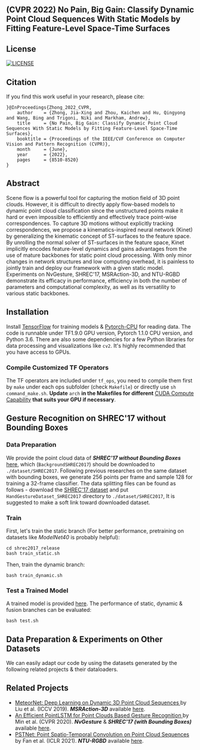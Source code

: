 ## (CVPR 2022) No Pain, Big Gain: Classify Dynamic Point Cloud Sequences With Static Models by Fitting Feature-Level Space-Time Surfaces

## License
[![LICENSE](https://img.shields.io/badge/license-Anti%20996-blue.svg)](https://github.com/996icu/996.ICU/blob/master/LICENSE)

## Citation
If you find this work useful in your research, please cite:
```
}@InProceedings{Zhong_2022_CVPR,
    author    = {Zhong, Jia-Xing and Zhou, Kaichen and Hu, Qingyong and Wang, Bing and Trigoni, Niki and Markham, Andrew},
    title     = {No Pain, Big Gain: Classify Dynamic Point Cloud Sequences With Static Models by Fitting Feature-Level Space-Time Surfaces},
    booktitle = {Proceedings of the IEEE/CVF Conference on Computer Vision and Pattern Recognition (CVPR)},
    month     = {June},
    year      = {2022},
    pages     = {8510-8520}
}
```

## Abstract
Scene flow is a powerful tool for capturing the motion field of 3D point clouds. However, it is difficult to directly apply flow-based models to dynamic point cloud classification since the unstructured points make it hard or even impossible to efficiently and effectively trace point-wise correspondences. To capture 3D motions without explicitly tracking correspondences, we propose a kinematics-inspired neural network (Kinet) by generalizing the kinematic concept of ST-surfaces to the feature space. By unrolling the normal solver of ST-surfaces in the feature space, Kinet implicitly encodes feature-level dynamics and gains advantages from the use of mature backbones for static point cloud processing. With only minor changes in network structures and low computing overhead, it is painless to jointly train and deploy our framework with a given static model. Experiments on NvGesture, SHREC'17, MSRAction-3D, and NTU-RGBD demonstrate its efficacy in performance, efficiency in both the number of parameters and computational complexity, as well as its versatility to various static backbones.

## Installation
Install <a href="https://www.tensorflow.org/install/">TensorFlow</a> for training models & <a href="https://pytorch.org/get-started/previous-versions/">Pytorch-CPU</a> for reading data. The code is runnable under TF1.9.0 GPU version, Pytorch 1.1.0 CPU version, and Python 3.6. There are also some dependencies for a few Python libraries for data processing and visualizations like `cv2`. It's highly recommended that you have access to GPUs.

### Compile Customized TF Operators
The TF operators are included under `tf_ops`, you need to compile them first by `make` under each ops subfolder (check `Makefile`) or directly use `sh command_make.sh`. **Update** `arch` **in the Makefiles for different** <a href="https://en.wikipedia.org/wiki/CUDA#GPUs_supported">CUDA Compute Capability</a> **that suits your GPU if necessary**.

## Gesture Recognition on SHREC'17 without Bounding Boxes
### Data Preparation
We provide the point cloud data of ***SHREC'17 without Bounding Boxes*** [here](https://pkueducn-my.sharepoint.com/:u:/g/personal/jiaxing_zhong_pku_edu_cn/EQD9ZQQMhZJLgdRbylw15xIBeonKuTpiNYy4TBq7r39C0Q?e=EMytQ3), which (`BackgroundSHREC2017`) should be downloaded to `./dataset/SHREC2017`. Following previous researches on the same dataset with bounding boxes, we generate 256 points per frame and sample 128 for training a 32-frame classifier. The data splitting files can be found as follows - download the [SHREC'17 dataset](http://www-rech.telecom-lille.fr/shrec2017-hand/) and put `HandGestureDataset_SHREC2017` directory to `./dataset/SHREC2017`, It is suggested to make a soft link toward downloaded dataset.
### Train
First, let's train the static branch (For better performance, pretraining on datasets like *ModelNet40* is probably helpful):
```
cd shrec2017_release
bash train_static.sh
```
Then, train the dynamic branch:
```
bash train_dynamic.sh
```
### Test a Trained Model
A trained model is provided [here](https://pkueducn-my.sharepoint.com/:u:/g/personal/jiaxing_zhong_pku_edu_cn/EZiUih_41FVHtV9PbVS738kBsawZ2f0JuT50G1hTeZMMQw?e=M3o4sS). The performance of static, dynamic & fusion branches can be evaluated:
```
bash test.sh
```

## Data Preparation & Experiments on Other Datasets
We can easily adapt our code by using the datasets generated by the following related projects & their dataloaders.

## Related Projects
* <a href="https://arxiv.org/abs/1910.09165" target="_blank">MeteorNet: Deep Learning on Dynamic 3D Point Cloud Sequences
</a> by Liu et al. (ICCV 2019). ***MSRAction-3D*** available <a href="https://github.com/xingyul/meteornet">here</a>.
* <a href="http://openaccess.thecvf.com/content_CVPR_2020/html/Min_An_Efficient_PointLSTM_for_Point_Clouds_Based_Gesture_Recognition_CVPR_2020_paper.html" target="_blank">An Efficient PointLSTM for Point Clouds Based Gesture Recognition
</a> by Min et al. (CVPR 2020). ***NvGesture*** & ***SHREC'17 (with Bounding Boxes)*** available <a href="https://github.com/ycmin95/pointlstm-gesture-recognition-pytorch">here</a>.
* <a href="https://openreview.net/pdf?id=O3bqkf_Puys" target="_blank">PSTNet: Point Spatio-Temporal Convolution on Point Cloud Sequences</a> by Fan et al. (ICLR 2021). ***NTU-RGBD*** available <a href="https://github.com/hehefan/Point-Spatio-Temporal-Convolution">here</a>.



